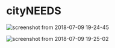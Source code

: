 # cityNEEDS
![screenshot from 2018-07-09 19-24-45](https://user-images.githubusercontent.com/29220792/42454980-99238d58-83ae-11e8-816d-22f36e770f26.png)


![screenshot from 2018-07-09 19-25-02](https://user-images.githubusercontent.com/29220792/42455126-0217c36a-83af-11e8-86db-2a991e1c9b73.png)

